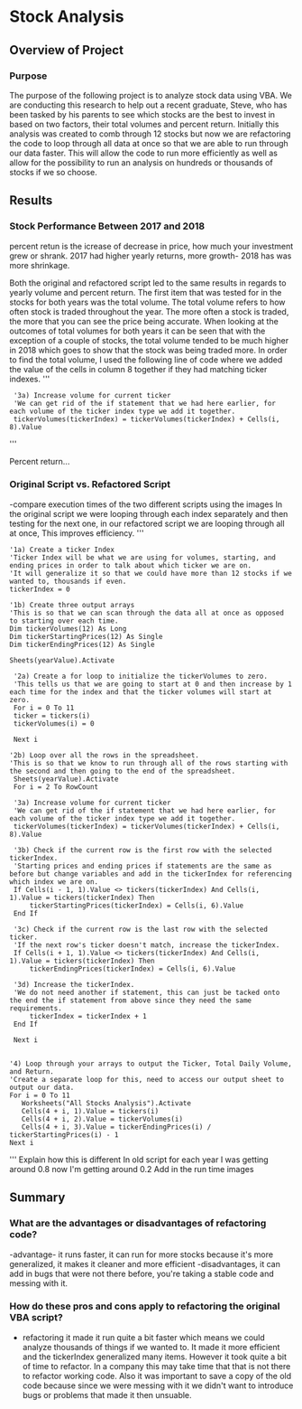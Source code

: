 # Stock Analysis

## Overview of Project
### Purpose 
The purpose of the following project is to analyze stock data using VBA. We are conducting this research to help out a recent graduate, Steve, who has been tasked by his parents to see which stocks are the best to invest in based on two factors, their total volumes and percent return. Initially this analysis was created to comb through 12 stocks but now we are refactoring the code to loop through all data at once so that we are able to run through our data faster. This will allow the code to run more efficiently as well as allow for the possibility to run an analysis on hundreds or thousands of stocks if we so choose. 

## Results
### Stock Performance Between 2017 and 2018
  percent retun is the icrease of decrease in price, how much your investment grew or shrank.
        2017 had higher yearly returns, more growth- 2018 has was more shrinkage.

Both the original and refactored script led to the same results in regards to yearly volume and percent return. The first item that was tested for in the stocks for both years was the total volume. The total volume refers to how often stock is traded throughout the year. The more often a stock is traded, the more that you can see the price being accurate. When looking at the outcomes of total volumes for both years it can be seen that with the exception of a couple of stocks, the total volume tended to be much higher in 2018 which goes to show that the stock was being traded more. In order to find the total volume, I used the following line of code where we added the value of the cells in column 8 together if they had matching ticker indexes. 
'''

     '3a) Increase volume for current ticker
     'We can get rid of the if statement that we had here earlier, for each volume of the ticker index type we add it together.
     tickerVolumes(tickerIndex) = tickerVolumes(tickerIndex) + Cells(i, 8).Value
     
 '''
 
Percent return...



### Original Script vs. Refactored Script
-compare execution times of the two different scripts using the images
In the original script we were looping through each index separately and then testing for the next one, in our refactored script we are looping through all at once, This improves efficiency. 
'''

    '1a) Create a ticker Index
    'Ticker Index will be what we are using for volumes, starting, and ending prices in order to talk about which ticker we are on.
    'It will generalize it so that we could have more than 12 stocks if we wanted to, thousands if even.
    tickerIndex = 0

    '1b) Create three output arrays
    'This is so that we can scan through the data all at once as opposed to starting over each time.
    Dim tickerVolumes(12) As Long
    Dim tickerStartingPrices(12) As Single
    Dim tickerEndingPrices(12) As Single
    
    Sheets(yearValue).Activate

     '2a) Create a for loop to initialize the tickerVolumes to zero.
     'This tells us that we are going to start at 0 and then increase by 1 each time for the index and that the ticker volumes will start at zero.
     For i = 0 To 11
     ticker = tickers(i)
     tickerVolumes(i) = 0

     Next i

    '2b) Loop over all the rows in the spreadsheet.
    'This is so that we know to run through all of the rows starting with the second and then going to the end of the spreadsheet.
     Sheets(yearValue).Activate
     For i = 2 To RowCount
    
     '3a) Increase volume for current ticker
     'We can get rid of the if statement that we had here earlier, for each volume of the ticker index type we add it together.
     tickerVolumes(tickerIndex) = tickerVolumes(tickerIndex) + Cells(i, 8).Value
      
     '3b) Check if the current row is the first row with the selected tickerIndex.
     'Starting prices and ending prices if statements are the same as before but change variables and add in the tickerIndex for referencing which index we are on.
     If Cells(i - 1, 1).Value <> tickers(tickerIndex) And Cells(i, 1).Value = tickers(tickerIndex) Then
         tickerStartingPrices(tickerIndex) = Cells(i, 6).Value
     End If

     '3c) Check if the current row is the last row with the selected ticker.
     'If the next row's ticker doesn't match, increase the tickerIndex.
     If Cells(i + 1, 1).Value <> tickers(tickerIndex) And Cells(i, 1).Value = tickers(tickerIndex) Then
         tickerEndingPrices(tickerIndex) = Cells(i, 6).Value
        
     '3d) Increase the tickerIndex.
     'We do not need another if statement, this can just be tacked onto the end the if statement from above since they need the same requirements.
         tickerIndex = tickerIndex + 1
     End If
     
     Next i
    
    
    '4) Loop through your arrays to output the Ticker, Total Daily Volume, and Return.
    'Create a separate loop for this, need to access our output sheet to output our data.
    For i = 0 To 11
       Worksheets("All Stocks Analysis").Activate
       Cells(4 + i, 1).Value = tickers(i)
       Cells(4 + i, 2).Value = tickerVolumes(i)
       Cells(4 + i, 3).Value = tickerEndingPrices(i) / tickerStartingPrices(i) - 1
    Next i
    
'''
Explain how this is different
In old script for each year I was getting around 0.8 now I'm getting around 0.2
Add in the run time images

## Summary
### What are the advantages or disadvantages of refactoring code?
-advantage- it runs faster, it can run for more stocks because it's more generalized, it makes it cleaner and more efficient 
-disadvantages, it can add in bugs that were not there before, you're taking a stable code and messing with it.
### How do these pros and cons apply to refactoring the original VBA script?
- refactoring it made it run quite a bit faster which means we could analyze thousands of things if we wanted to. It made it more efficient and the tickerIndex generalized many items. However it took quite a bit of time to refactor. In a company this may take time that that is not there to refactor working code. Also it was important to save a copy of the old code because since we were messing with it we didn't want to introduce bugs or problems that made it then unsuable.
